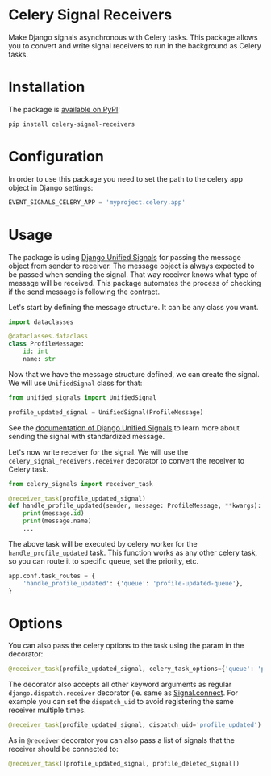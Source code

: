 # Celery Signal Receivers

Make Django signals asynchronous with Celery tasks. This package allows you to convert and write signal receivers to run in the background as Celery tasks.

# Installation

The package is [available on PyPI](https://pypi.org/project/celery-signal-receivers/):

```bash
pip install celery-signal-receivers
```

# Configuration

In order to use this package you need to set the path to the celery app object in Django settings:

```python
EVENT_SIGNALS_CELERY_APP = 'myproject.celery.app'
```

# Usage

The package is using [Django Unified Signals](https://pypi.org/project/django-unified-signals/)
for passing the message object from sender to receiver. The message object is always expected to be passed when sending the signal. That way receiver knows what type of message will be received. This package automates the process of checking if the send message is following the contract.

Let's start by defining the message structure. It can be any class you want.

```python
import dataclasses

@dataclasses.dataclass
class ProfileMessage:
    id: int
    name: str
```

Now that we have the message structure defined, we can create the signal. We will use `UnifiedSignal` class for that:

```python
from unified_signals import UnifiedSignal

profile_updated_signal = UnifiedSignal(ProfileMessage)
```

See the [documentation of Django Unified Signals](https://pypi.org/project/django-unified-signals/) to learn more about sending the signal
with standardized message.

Let's now write receiver for the signal. We will use the `celery_signal_receivers.receiver` decorator to convert the receiver to Celery task.

```python
from celery_signals import receiver_task

@receiver_task(profile_updated_signal)
def handle_profile_updated(sender, message: ProfileMessage, **kwargs):
    print(message.id)
    print(message.name)
    ...
```

The above task will be executed by celery worker for the `handle_profile_updated` task. This function works as any other celery task, so you can route it to specific queue, set the priority, etc.

```python
app.conf.task_routes = {
    'handle_profile_updated': {'queue': 'profile-updated-queue'},
}
```

# Options

You can also pass the celery options to the task using the param in the decorator:

```python
@receiver_task(profile_updated_signal, celery_task_options={'queue': 'profile-updated-queue'})
```

The decorator also accepts all other keyword arguments as regular `django.dispatch.receiver` decorator (ie. same as [Signal.connect](https://docs.djangoproject.com/en/4.2/topics/signals/#django.dispatch.Signal.connect). For example you can set the `dispatch_uid` to avoid registering the same receiver multiple times.

```python
@receiver_task(profile_updated_signal, dispatch_uid='profile_updated')
```

As in `@receiver` decorator you can also pass a list of signals that the receiver should be connected to:

```python
@receiver_task([profile_updated_signal, profile_deleted_signal])
```
